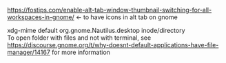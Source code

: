 https://fostips.com/enable-alt-tab-window-thumbnail-switching-for-all-workspaces-in-gnome/ ← to have icons in alt tab on gnome

  xdg-mime default org.gnome.Nautilus.desktop inode/directory  
To open folder with files and not with terminal, see https://discourse.gnome.org/t/why-doesnt-default-applications-have-file-manager/14167 for more information
